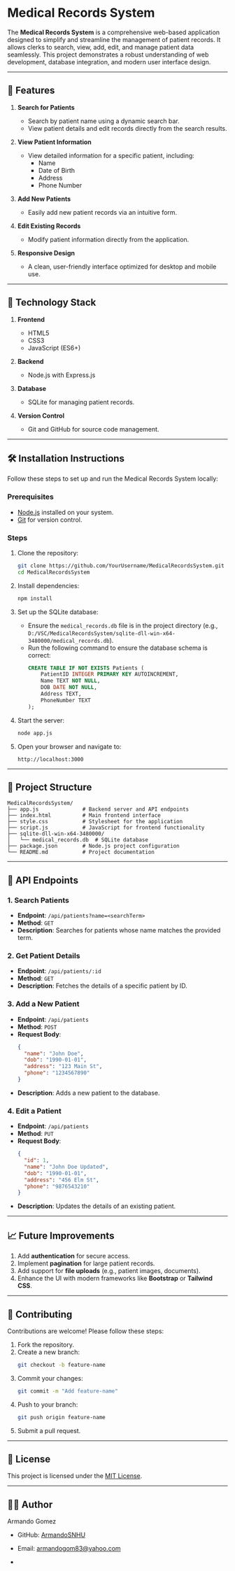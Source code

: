 # Medical Records System

The **Medical Records System** is a comprehensive web-based application designed to simplify and streamline the management of patient records. It allows clerks to search, view, add, edit, and manage patient data seamlessly. This project demonstrates a robust understanding of web development, database integration, and modern user interface design.

---

## 🌟 Features

1. **Search for Patients**
   - Search by patient name using a dynamic search bar.
   - View patient details and edit records directly from the search results.

2. **View Patient Information**
   - View detailed information for a specific patient, including:
     - Name
     - Date of Birth
     - Address
     - Phone Number

3. **Add New Patients**
   - Easily add new patient records via an intuitive form.

4. **Edit Existing Records**
   - Modify patient information directly from the application.

5. **Responsive Design**
   - A clean, user-friendly interface optimized for desktop and mobile use.

---

## 🚀 Technology Stack

1. **Frontend**
   - HTML5
   - CSS3
   - JavaScript (ES6+)

2. **Backend**
   - Node.js with Express.js

3. **Database**
   - SQLite for managing patient records.

4. **Version Control**
   - Git and GitHub for source code management.

---

## 🛠️ Installation Instructions

Follow these steps to set up and run the Medical Records System locally:

### Prerequisites
- [Node.js](https://nodejs.org/) installed on your system.
- [Git](https://git-scm.com/) for version control.

### Steps
1. Clone the repository:
   ```bash
   git clone https://github.com/YourUsername/MedicalRecordsSystem.git
   cd MedicalRecordsSystem
   ```

2. Install dependencies:
   ```bash
   npm install
   ```

3. Set up the SQLite database:
   - Ensure the `medical_records.db` file is in the project directory (e.g., `D:/VSC/MedicalRecordsSystem/sqlite-dll-win-x64-3480000/medical_records.db`).
   - Run the following command to ensure the database schema is correct:
     ```sql
     CREATE TABLE IF NOT EXISTS Patients (
         PatientID INTEGER PRIMARY KEY AUTOINCREMENT,
         Name TEXT NOT NULL,
         DOB DATE NOT NULL,
         Address TEXT,
         PhoneNumber TEXT
     );
     ```

4. Start the server:
   ```bash
   node app.js
   ```

5. Open your browser and navigate to:
   ```
   http://localhost:3000
   ```

---

## 📂 Project Structure

```
MedicalRecordsSystem/
├── app.js              # Backend server and API endpoints
├── index.html          # Main frontend interface
├── style.css           # Stylesheet for the application
├── script.js           # JavaScript for frontend functionality
├── sqlite-dll-win-x64-3480000/
│   └── medical_records.db  # SQLite database
├── package.json        # Node.js project configuration
└── README.md           # Project documentation
```

---

## 🧩 API Endpoints

### 1. **Search Patients**
   - **Endpoint**: `/api/patients?name=<searchTerm>`
   - **Method**: `GET`
   - **Description**: Searches for patients whose name matches the provided term.

### 2. **Get Patient Details**
   - **Endpoint**: `/api/patients/:id`
   - **Method**: `GET`
   - **Description**: Fetches the details of a specific patient by ID.

### 3. **Add a New Patient**
   - **Endpoint**: `/api/patients`
   - **Method**: `POST`
   - **Request Body**:
     ```json
     {
       "name": "John Doe",
       "dob": "1990-01-01",
       "address": "123 Main St",
       "phone": "1234567890"
     }
     ```
   - **Description**: Adds a new patient to the database.

### 4. **Edit a Patient**
   - **Endpoint**: `/api/patients`
   - **Method**: `PUT`
   - **Request Body**:
     ```json
     {
       "id": 1,
       "name": "John Doe Updated",
       "dob": "1990-01-01",
       "address": "456 Elm St",
       "phone": "9876543210"
     }
     ```
   - **Description**: Updates the details of an existing patient.

---


## 📈 Future Improvements

1. Add **authentication** for secure access.
2. Implement **pagination** for large patient records.
3. Add support for **file uploads** (e.g., patient images, documents).
4. Enhance the UI with modern frameworks like **Bootstrap** or **Tailwind CSS**.

---

## 🤝 Contributing

Contributions are welcome! Please follow these steps:
1. Fork the repository.
2. Create a new branch:
   ```bash
   git checkout -b feature-name
   ```
3. Commit your changes:
   ```bash
   git commit -m "Add feature-name"
   ```
4. Push to your branch:
   ```bash
   git push origin feature-name
   ```
5. Submit a pull request.

---

## 📝 License

This project is licensed under the [MIT License](LICENSE).

---

## 🧑‍💻 Author

Armando Gomez  
- GitHub: [ArmandoSNHU](https://github.com/ArmandoSNHU)  
- Email: armandogom83@yahoo.com  

-

